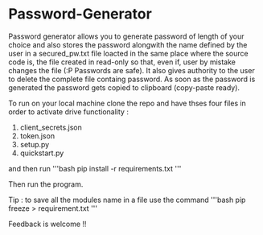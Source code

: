 # Password-Generator

Password generator allows you to generate password of length of your choice and also stores the password alongwith the name defined by the user in a secured_pw.txt file loacted in the same place where the source code is, the file created in read-only so that, even if, user by mistake changes the file (:P Passwords are safe). It also gives authority to the user to delete the complete file containg password.
As soon as the password is generated the password gets copied to clipboard (copy-paste ready).



To run on your local machine clone the repo and have thses four files in order to activate drive functionality :

1. client_secrets.json
2. token.json
3. setup.py
4. quickstart.py

and then run '''bash pip install -r requirements.txt '''

Then run the program.

Tip : to save all the modules name in a file use the command '''bash pip freeze > requirement.txt '''

Feedback is welcome !!
